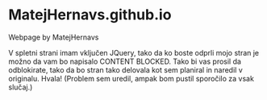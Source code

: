 # MatejHernavs.github.io
Webpage by MatejHernavs

V spletni strani imam vključen JQuery, tako da ko boste odprli mojo stran je možno da vam bo napisalo CONTENT BLOCKED.
Tako bi vas prosil da odblokirate, tako da bo stran tako delovala kot sem planiral in naredil v originalu. Hvala!
(Problem sem uredil, ampak bom pustil sporočilo za vsak slučaj.)
